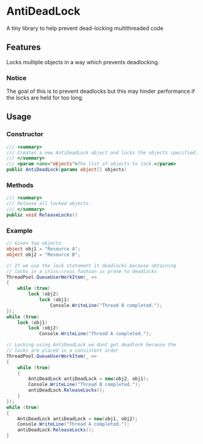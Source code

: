# AntiDeadLock

A tiny library to help prevent dead-locking multithreaded code

## Features

Locks multiple objects in a way which prevents deadlocking.

### Notice

The goal of this is to prevent deadlocks but this may hinder performance if the locks are held for too long.

## Usage

### Constructor

```csharp
/// <summary>
/// Creates a new AntiDeadLock object and locks the objects specified.
/// </summary>
/// <param name="objects">The list of objects to lock.</param>
public AntiDeadLock(params object[] objects)
```

### Methods

```csharp
/// <summary>
/// Release all locked objects.
/// </summary>
public void ReleaseLocks()
```

### Example

```csharp
// Given two objects
object obj1 = "Resource A";
object obj2 = "Resource B";

// If we use the lock statement it deadlocks because obtaining
// locks in a criss-cross fashion is prone to deadlocks
ThreadPool.QueueUserWorkItem(_ =>
{
    while (true)
        lock (obj2)
            lock (obj1)
                Console.WriteLine("Thread B completed.");
});
while (true)
    lock (obj1)
        lock (obj2)
            Console.WriteLine("Thread A completed.");

// Locking using AntiDeadLock we dont get deadlock because the
// locks are placed in a consistent order
ThreadPool.QueueUserWorkItem(_ =>
{
    while (true)
    {
        AntiDeadLock antiDeadLock = new(obj2, obj1);
        Console.WriteLine("Thread B completed.");
        antiDeadLock.ReleaseLocks();
    }
});
while (true)
{
    AntiDeadLock antiDeadLock = new(obj1, obj2);
    Console.WriteLine("Thread A completed.");
    antiDeadLock.ReleaseLocks();
}
```